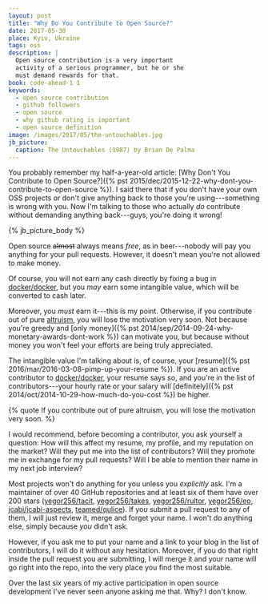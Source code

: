 ```yaml
---
layout: post
title: "Why Do You Contribute to Open Source?"
date: 2017-05-30
place: Kyiv, Ukraine
tags: oss
description: |
  Open source contribution is a very important
  activity of a serious programmer, but he or she
  must demand rewards for that.
book: code-ahead-1 1
keywords:
  - open source contribution
  - github followers
  - open source
  - why github rating is important
  - open source definition
image: /images/2017/05/the-untouchables.jpg
jb_picture:
  caption: The Untouchables (1987) by Brian De Palma
---
```


You probably remember my half-a-year-old article:
[Why Don't You Contribute to Open Source?]({% pst 2015/dec/2015-12-22-why-dont-you-contribute-to-open-source %}).
I said there that if you don't have your own OSS projects
or don't give anything back to those you're using---something
is wrong with you. Now I'm talking to those who actually _do_ contribute
without demanding anything back---guys, you're doing it wrong!

<!--more-->

{% jb_picture_body %}

Open source ~~almost~~ always means _free_, as in beer---nobody will
pay you anything for your pull requests. However, it doesn't mean
you're not allowed to make money.

Of course, you will not earn any cash directly by fixing a bug in
[docker/docker](https://github.com/docker/docker), but you _may_ earn
some intangible value, which will be converted to cash later.

Moreover, you _must_ earn it---this is my point. Otherwise, if you contribute
out of pure
[altruism](https://en.wikipedia.org/wiki/Altruism),
you will lose the motivation very soon. Not because
you're greedy and
[only money]({% pst 2014/sep/2014-09-24-why-monetary-awards-dont-work %})
can motivate you, but because without
money you won't feel your efforts are being truly appreciated.

The intangible value I'm talking about is, of course, your
[resume]({% pst 2016/mar/2016-03-08-pimp-up-your-resume %}). If you
are an active contributor to [docker/docker](https://github.com/docker/docker),
your resume says so, and you're in the list of contributors---your
hourly rate or your salary will
[definitely]({% pst 2014/oct/2014-10-29-how-much-do-you-cost %}) be higher.

{% quote If you contribute out of pure altruism, you will lose the motivation very soon. %}

I would recommend, before becoming a contributor, you ask yourself a question: How will
this affect my resume, my profile, and my reputation on the market? Will they
put me into the list of contributors? Will they promote me in exchange
for my pull requests? Will I be able to mention their name in my
next job interview?

Most projects won't do anything for you unless you _explicitly_ ask.
I'm a maintainer of over 40 GitHub repositories and at least six of them
have over 200 stars
([yegor256/tacit](https://github.com/yegor256/tacit),
[yegor256/takes](https://github.com/yegor256/takes),
[yegor256/rultor](https://github.com/yegor256/rultor),
[yegor256/eo](https://github.com/yegor256/eo),
[jcabi/jcabi-aspects](https://github.com/jcabi/jcabi-aspects),
[teamed/qulice](https://github.com/teamed/qulice)).
If you submit a pull request to any of them, I will
just review it, merge and forget your name.
I won't do anything else, simply because _you_ didn't ask.

However, if you ask me to put your name and a link to your blog
in the list of contributors, I will do it without any hesitation.
Moreover, if you do that right inside the pull request you are submitting,
I will merge it and your name will go right into the repo, into the very
place you find the most suitable.

Over the last six years of my active participation in open source
development I've never seen anyone asking me that. Why? I don't know.
